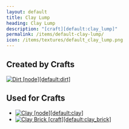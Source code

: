 ```yaml
---
layout: default
title: Clay Lump
heading: Clay Lump
description: "[craft][default:clay_lump]"
permalink: /items/default-clay-lump/
icon: /items/textures/default_clay_lump.png
---
```



## Created by Crafts

<div class="craft">
    <div>
        <span><a href="{{site.baseurl}}/items/default-dirt/"><img src="{{site.baseurl}}/assets/img/items/itemcubes/default_dirt.png" data-toggle="tooltip" title="Dirt [node][default:dirt]"></a></span>
        <span></span>
        <span></span>
    </div>
    <div>
        <span></span>
        <span></span>
        <span></span>
    </div>
    <div>
        <span></span>
        <span></span>
        <span></span>
    </div>
</div>


## Used for Crafts

<ul class="list-items">
    <li><a href="{{site.baseurl}}/items/default-clay/"><img src="{{site.baseurl}}/assets/img/items/itemcubes/default_clay.png" data-toggle="tooltip" title="Clay [node][default:clay]"></a></li>
    <li><a href="{{site.baseurl}}/items/default-clay-brick/"><img src="{{site.baseurl}}/assets/img/items/textures/default_clay_brick.png" data-toggle="tooltip" title="Clay Brick [craft][default:clay_brick]"></a></li>
</ul>
